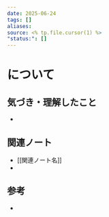 ```yaml
---
date: 2025-06-24
tags: []
aliases: 
source: <% tp.file.cursor(1) %>
"status:": []
---
```




# について

## 気づき・理解したこと

- 

## 関連ノート
- [[関連ノート名]]
- 


## 参考

- 